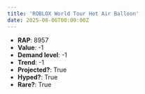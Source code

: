 ```yaml
---
title: 'ROBLOX World Tour Hot Air Balloon'
date: 2025-08-06T00:00:00Z
---
```

- **RAP**: 8957
- **Value**: -1
- **Demand level**: -1
- **Trend**: -1
- **Projected?**: True
- **Hyped?**: True
- **Rare?**: True
